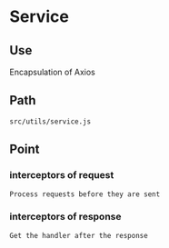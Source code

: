 # Service


## Use

Encapsulation of Axios

## Path 

```
src/utils/service.js
```


## Point

### interceptors of request

```
Process requests before they are sent
```

### interceptors of response

```
Get the handler after the response
```